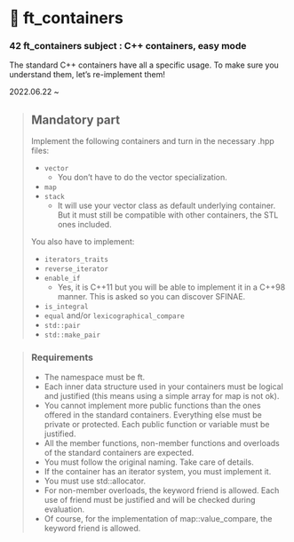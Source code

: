 # 📁 ft_containers

### 42 ft_containers subject : C++ containers, easy mode
The standard C++ containers have all a specific usage. To make sure you understand them, let’s re-implement them!

2022.06.22 ~ 


> ## Mandatory part
> Implement the following containers and turn in the necessary <container>.hpp files:
> - `vector`
>   - You don’t have to do the vector<bool> specialization.
> - `map`
> - `stack`
>   - It will use your vector class as default underlying container.
      But it must still be compatible with other containers, the STL ones included.
> 
> You also have to implement:
> - `iterators_traits`
> - `reverse_iterator`
> - `enable_if`
>   - Yes, it is C++11 but you will be able to implement it in a C++98 manner.
      This is asked so you can discover SFINAE.
> - `is_integral`
> - `equal` and/or `lexicographical_compare`
> - `std::pair`
> - `std::make_pair`
  
> ### Requirements
> - The namespace must be ft.
> - Each inner data structure used in your containers must be logical and justified (this means using a simple array for map is not ok).
> - You cannot implement more public functions than the ones offered in the standard containers.
>   Everything else must be private or protected.
>   Each public function or variable must be justified.
> - All the member functions, non-member functions and overloads of the standard containers are expected.
> - You must follow the original naming. Take care of details.
> - If the container has an iterator system, you must implement it.
> - You must use std::allocator.
> - For non-member overloads, the keyword friend is allowed. Each use of friend must be justified and will be checked during evaluation.
> - Of course, for the implementation of map::value_compare, the keyword friend is allowed.
